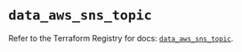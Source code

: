 # `data_aws_sns_topic`

Refer to the Terraform Registry for docs: [`data_aws_sns_topic`](https://registry.terraform.io/providers/hashicorp/aws/6.10.0/docs/data-sources/sns_topic).
